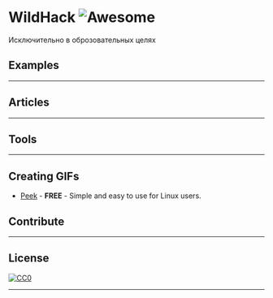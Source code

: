 # WildHack ![Awesome](https://cdn.rawgit.com/sindresorhus/awesome/d7305f38d29fed78fa85652e3a63e154dd8e8829/media/badge.svg)

Исключительно в оброзовательных целях

## Examples
-------------

## Articles

-------------

## Tools

-------------

## Creating GIFs

- [Peek](https://github.com/phw/peek#readme) - **FREE** - Simple and easy to use for Linux users.

## Contribute

-------------

## License

[![CC0](https://licensebuttons.net/p/zero/1.0/88x31.png)](https://creativecommons.org/publicdomain/zero/1.0/)

-------------
